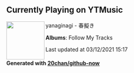 ## Currently Playing on YTMusic

[<img align="left" width="100" src="https://lh3.googleusercontent.com/S-JB0aiwh2KEootnCCiocCLyIwBYpWAvogXKnFxO_pIVMWLCNUIJsRofdmDPxiPbt428iQxXponk_Yir">](https://music.youtube.com/watch?v=o3YbBDqEiGc)

yanaginagi - 春擬き

**Albums**: Follow My Tracks

Last updated at 03/12/2021 15:17

#### Generated with [20chan/github-now](https://github.com/20chan/github-now)


<!--
**20chan/20chan** is a ✨ _special_ ✨ repository because its `README.md` (this file) appears on your GitHub profile.

Here are some ideas to get you started:

- 🔭 I’m currently working on ...
- 🌱 I’m currently learning ...
- 👯 I’m looking to collaborate on ...
- 🤔 I’m looking for help with ...
- 💬 Ask me about ...
- 📫 How to reach me: ...
- 😄 Pronouns: ...
- ⚡ Fun fact: ...
-->
